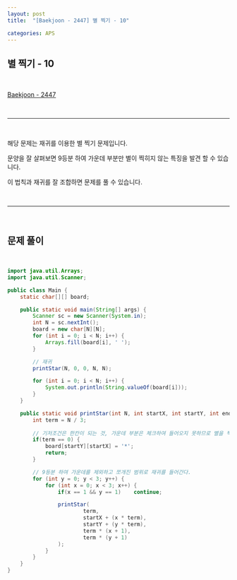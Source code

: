 ```yaml
---
layout: post
title:  "[Baekjoon - 2447] 별 찍기 - 10"

categories: APS
---
```


## 별 찍기 - 10

<br>

[Baekjoon - 2447](https://www.acmicpc.net/problem/2447)

<br>

***

<br>

해당 문제는 재귀를 이용한 별 찍기 문제입니다.

문양을 잘 살펴보면 9등분 하여 가운데 부분만 별이 찍히지 않는 특징을 발견 할 수 있습니다.

이 법칙과 재귀를 잘 조합하면 문제를 풀 수 있습니다.

<br>

***

<br>

## 문제 풀이

<br>

```java
import java.util.Arrays;
import java.util.Scanner;

public class Main {
    static char[][] board;

    public static void main(String[] args) {
        Scanner sc = new Scanner(System.in);
        int N = sc.nextInt();
        board = new char[N][N];
        for (int i = 0; i < N; i++) {
            Arrays.fill(board[i], ' ');
        }

        // 재귀
        printStar(N, 0, 0, N, N);

        for (int i = 0; i < N; i++) {
            System.out.println(String.valueOf(board[i]));
        }
    }

    public static void printStar(int N, int startX, int startY, int endX, int endY) {
        int term = N / 3;
        
        // 기저조건은 한칸이 되는 것, 가운데 부분은 체크하여 들어오지 못하므로 별을 찍어준다.
        if(term == 0) {
            board[startY][startX] = '*';
            return;
        }

        // 9등분 하여 가운데를 제외하고 쪼개진 범위로 재귀를 들어간다.
        for (int y = 0; y < 3; y++) {
            for (int x = 0; x < 3; x++) {
                if(x == 1 && y == 1)    continue;

                printStar(
                        term,
                        startX + (x * term),
                        startY + (y * term),
                        term * (x + 1),
                        term * (y + 1)
                );
            }
        }
    }
}
```